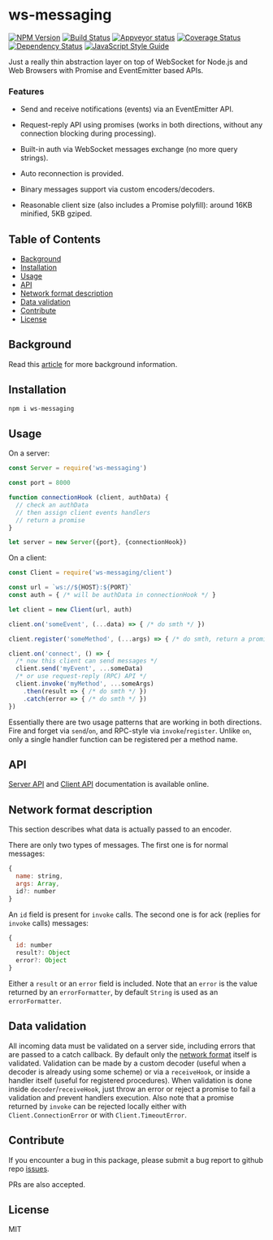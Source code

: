 # ws-messaging

[![NPM Version](https://badge.fury.io/js/ws-messaging.svg)](https://badge.fury.io/js/ws-messaging)
[![Build Status](https://travis-ci.org/an-sh/ws-messaging.svg?branch=master)](https://travis-ci.org/an-sh/ws-messaging)
[![Appveyor status](https://ci.appveyor.com/api/projects/status/d14wp6ei50tmqy49/branch/master?svg=true)](https://ci.appveyor.com/project/an-sh/ws-messaging)
[![Coverage Status](https://codecov.io/gh/an-sh/ws-messaging/branch/master/graph/badge.svg)](https://codecov.io/gh/an-sh/ws-messaging)
[![Dependency Status](https://david-dm.org/an-sh/ws-messaging.svg)](https://david-dm.org/an-sh/ws-messaging)
[![JavaScript Style Guide](https://img.shields.io/badge/code%20style-standard-brightgreen.svg)](http://standardjs.com/)

Just a really thin abstraction layer on top of WebSocket for Node.js
and Web Browsers with Promise and EventEmitter based APIs.

### Features

- Send and receive notifications (events) via an EventEmitter API.

- Request-reply API using promises (works in both directions, without
  any connection blocking during processing).

- Built-in auth via WebSocket messages exchange (no more query
  strings).

- Auto reconnection is provided.

- Binary messages support via custom encoders/decoders.

- Reasonable client size (also includes a Promise polyfill): around
  16KB minified, 5KB gziped.

## Table of Contents

- [Background](#background)
- [Installation](#installation)
- [Usage](#usage)
- [API](#api)
- [Network format description](#network-format-description)
- [Data validation](#data-validation)
- [Contribute](#contribute)
- [License](#license)


## Background

Read this
[article](https://medium.com/@an_sh_1/a-better-websocket-api-for-web-browsers-and-node-js-ws-messaging-6f7826242932)
for more background information.


## Installation

```sh
npm i ws-messaging
```

## Usage

On a server:

```javascript
const Server = require('ws-messaging')

const port = 8000

function connectionHook (client, authData) {
  // check an authData
  // then assign client events handlers
  // return a promise
}

let server = new Server({port}, {connectionHook})
```

On a client:

```javascript
const Client = require('ws-messaging/client')

const url = `ws://${HOST}:${PORT}`
const auth = { /* will be authData in connectionHook */ }

let client = new Client(url, auth)

client.on('someEvent', (...data) => { /* do smth */ })

client.register('someMethod', (...args) => { /* do smth, return a promise */ })

client.on('connect', () => {
  /* now this client can send messages */
  client.send('myEvent', ...someData)
  /* or use request-reply (RPC) API */
  client.invoke('myMethod', ...someArgs)
    .then(result => { /* do smth */ })
    .catch(error => { /* do smth */ })
})
```

Essentially there are two usage patterns that are working in both
directions. Fire and forget via `send`/`on`, and RPC-style via
`invoke`/`register`. Unlike `on`, only a single handler function can
be registered per a method name.

## API

[Server API](https://an-sh.github.io/ws-messaging/0.7/Server.html) and
[Client API](https://an-sh.github.io/ws-messaging/0.7/Client.html)
documentation is available online.

## Network format description

This section describes what data is actually passed to an encoder.

There are only two types of messages. The first one is for normal
messages:

```javascript
{
  name: string,
  args: Array,
  id?: number
}
```

An `id` field is present for `invoke` calls. The second one is for
ack (replies for `invoke` calls) messages:

```javascript
{
  id: number
  result?: Object
  error?: Object
}
```

Either a `result` or an `error` field is included. Note that an
`error` is the value returned by an `errorFormatter`, by default
`String` is used as an `errorFormatter`.

## Data validation

All incoming data must be validated on a server side, including errors
that are passed to a catch callback. By default only the
[network format](#network-format-description) itself is
validated. Validation can be made by a custom decoder (useful when a
decoder is already using some scheme) or via a `receiveHook`, or
inside a handler itself (useful for registered procedures). When
validation is done inside `decoder`/`receiveHook`, just throw an error
or reject a promise to fail a validation and prevent handlers
execution. Also note that a promise returned by `invoke` can be
rejected locally either with `Client.ConnectionError` or with
`Client.TimeoutError`.

## Contribute

If you encounter a bug in this package, please submit a bug report to
github repo [issues](https://github.com/an-sh/ws-messaging/issues).

PRs are also accepted.

## License

MIT
